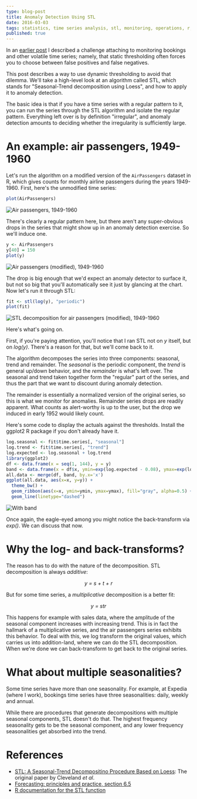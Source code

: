 ```yaml
---
type: blog-post
title: Anomaly Detection Using STL
date: 2016-03-03
tags: statistics, time series analysis, stl, monitoring, operations, r, math, algorithms
published: true
---
```

In an [earlier post](/2015/05/16/monitoring-bookings-and-the-law-of-large-numbers/) I described a challenge attaching to monitoring bookings and other volatile time series; namely, that static thresholding often forces you to choose between false positives and false negatives.

This post describes a way to use dynamic thresholding to avoid that dilemma. We'll take a high-level look at an algorithm called STL, which stands for "Seasonal-Trend decomposition using Loess", and how to apply it to anomaly detection.

The basic idea is that if you have a time series with a regular pattern to it, you can run the series through the STL algorithm and isolate the regular pattern. Everything left over is by definition "irregular", and anomaly detection amounts to deciding whether the irregularity is sufficiently large.

# An example: air passengers, 1949-1960

Let's run the algorithm on a modified version of the `AirPassengers` dataset in R, which gives counts for monthly airline passengers during the years 1949-1960. First, here's the unmodified time series:

~~~ R
plot(AirPassengers)
~~~

<img class="figure img-responsive" src="/images/posts/anomaly-detection-using-stl/air-passengers.png" alt="Air passengers, 1949-1960">

There's clearly a regular pattern here, but there aren't any super-obvious drops in the series that might show up in an anomaly detection exercise. So we'll induce one.

~~~ R
y <- AirPassengers
y[40] = 150
plot(y)
~~~

<img class="figure img-responsive" src="/images/posts/anomaly-detection-using-stl/air-passengers-modified.png" alt="Air passengers (modified), 1949-1960">

The drop is big enough that we'd expect an anomaly detector to surface it, but not so big that you'll automatically see it just by glancing at the chart. Now let's run it through STL:

~~~ R
fit <- stl(log(y), "periodic")
plot(fit)
~~~

<img class="figure img-responsive" src="/images/posts/anomaly-detection-using-stl/air-passengers-stl.png" alt="STL decomposition for air passengers (modified), 1949-1960">

Here's what's going on.

First, if you're paying attention, you'll notice that I ran STL not on _y_ itself, but on _log(y)_. There's a reason for that, but we'll come back to it.

The algorithm decomposes the series into three components: seasonal, trend and remainder. The _seasonal_ is the periodic component, the _trend_ is general up/down behavior, and the _remainder_ is what's left over. The seasonal and trend taken together form the "regular" part of the series, and thus the part that we want to discount during anomaly detection.

The remainder is essentially a normalized version of the original series, so this is what we monitor for anomalies. Remainder series drops are readily apparent. What counts as alert-worthy is up to the user, but the drop we induced in early 1952 would likely count.

Here's some code to display the actuals against the thresholds. Install the ggplot2 R package if you don't already have it.

~~~ R
log.seasonal <- fit$time.series[, "seasonal"]
log.trend <- fit$time.series[, "trend"]
log.expected <- log.seasonal + log.trend
library(ggplot2)
df <- data.frame(x = seq(1, 144), y = y)
band <- data.frame(x = df$x, ymin=exp(log.expected - 0.08), ymax=exp(log.expected + 0.08))
all.data <- merge(df, band, by.x='x')
ggplot(all.data, aes(x=x, y=y)) +
  theme_bw() +
  geom_ribbon(aes(x=x, ymin=ymin, ymax=ymax), fill="gray", alpha=0.5) +
  geom_line(linetype="dashed")
~~~

<img class="figure img-responsive" src="/images/posts/anomaly-detection-using-stl/with-band.png" alt="With band">

Once again, the eagle-eyed among you might notice the back-transform via _exp()_. We can discuss that now.

# Why the log- and back-transforms?

The reason has to do with the nature of the decomposition. STL decomposition is always _additive_:

<p style="text-align:center;font-style:italic">y = s + t + r</p>

But for some time series, a _multiplicative_ decomposition is a better fit:

<p style="text-align:center;font-style:italic">y = str</p>

This happens for example with sales data, where the amplitude of the seasonal component increases with increasing trend. This is in fact the hallmark of a multiplicative series, and the air passengers series exhibits this behavior. To deal with this, we log transform the original values, which carries us into addition-land, where we can do the STL decomposition. When we're done we can back-transform to get back to the original series.

# What about multiple seasonalities?

Some time series have more than one seasonality. For example, at Expedia (where I work), bookings time series have three seasonalities: daily, weekly and annual.

While there are procedures that generate decompositions with multiple seasonal components, STL doesn't do that. The highest frequency seasonality gets to be the seasonal component, and any lower frequency seasonalities get absorbed into the trend.

# References

* [STL: A Seasonal-Trend Decompositino Procedure Based on Loess](http://www.wessa.net/download/stl.pdf): The original paper by Cleveland _et al_.
* [Forecasting: principles and practice, section 6.5](https://www.otexts.org/fpp/6/5)
* [R documentation for the STL function](https://stat.ethz.ch/R-manual/R-devel/library/stats/html/stl.html)
